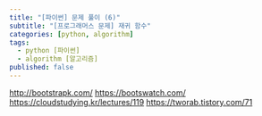 ```yaml
---
title: "[파이썬] 문제 풀이 (6)"
subtitle: "[프로그래머스 문제] 재귀 함수"
categories: [python, algorithm]
tags:
  - python [파이썬]
  - algorithm [알고리즘]
published: false
---
```



http://bootstrapk.com/
https://bootswatch.com/
https://cloudstudying.kr/lectures/119
https://tworab.tistory.com/71
